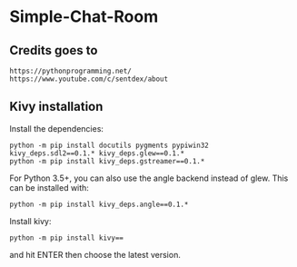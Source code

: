 # Simple-Chat-Room


## Credits goes to
```
https://pythonprogramming.net/
https://www.youtube.com/c/sentdex/about
```


## Kivy installation

Install the dependencies:
```
python -m pip install docutils pygments pypiwin32 kivy_deps.sdl2==0.1.* kivy_deps.glew==0.1.*
python -m pip install kivy_deps.gstreamer==0.1.*
```

For Python 3.5+, you can also use the angle backend instead of glew. This can be installed with:
```
python -m pip install kivy_deps.angle==0.1.*
```

Install kivy:
```
python -m pip install kivy==
```
and hit ENTER then choose the latest version.
